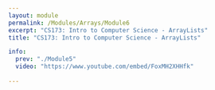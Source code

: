 ```yaml
---
layout: module
permalink: /Modules/Arrays/Module6
excerpt: "CS173: Intro to Computer Science - ArrayLists"
title: "CS173: Intro to Computer Science - ArrayLists"

info:
  prev: "./Module5"
  video: "https://www.youtube.com/embed/FoxMH2XHHfk"
  
---
```

